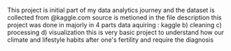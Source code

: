 This project is initial part of my data analytics journey and the dataset is collected from @kaggle.com source is metioned in the file description
this project was done in majorly in 4 parts data aquiring : kaggle b) cleaning c) processing d) visualization 
this is very basic project to understand how our climate and lifestyle habits after one's fertility and require the diagnosis
